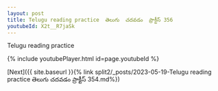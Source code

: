 ```yaml
---
layout: post
title: Telugu reading practice  తెలుగు  చదవడం  ప్రాక్టీస్ 356
youtubeId: X2t__R7jaSk
---
```

 
 
Telugu reading practice
 
 
 
 
 


{% include youtubePlayer.html id=page.youtubeId %}
 
[Next]({{ site.baseurl }}{% link  split2/_posts/2023-05-19-Telugu reading practice  తెలుగు  చదవడం  ప్రాక్టీస్ 354.md%})
 
